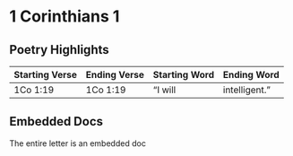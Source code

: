# 1 Corinthians 1

## Poetry Highlights

| Starting Verse | Ending Verse | Starting Word | Ending Word |
| :--- | :--- | :--- | :--- |
| 1Co 1:19 | 1Co 1:19 | “I will | intelligent.” |

## Embedded Docs

The entire letter is an embedded doc

